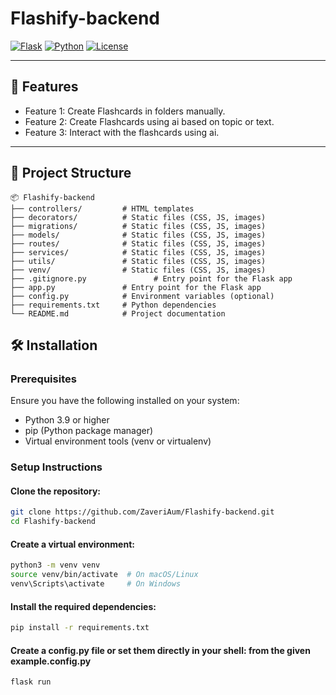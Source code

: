 # Flashify-backend

[![Flask](https://img.shields.io/badge/Flask-2.2.3-blue)](https://flask.palletsprojects.com/)
[![Python](https://img.shields.io/badge/Python-3.9%2B-brightgreen)](https://www.python.org/)
[![License](https://img.shields.io/badge/license-MIT-green)](LICENSE)

---

## 🚀 Features

- Feature 1: Create Flashcards in folders manually.
- Feature 2: Create Flashcards using ai based on topic or text.
- Feature 3: Interact with the flashcards using ai.

---

## 📂 Project Structure

```plaintext
📦 Flashify-backend
├── controllers/         # HTML templates
├── decorators/          # Static files (CSS, JS, images)
├── migrations/          # Static files (CSS, JS, images)
├── models/              # Static files (CSS, JS, images)
├── routes/              # Static files (CSS, JS, images)
├── services/            # Static files (CSS, JS, images)
├── utils/               # Static files (CSS, JS, images)
├── venv/                # Static files (CSS, JS, images)
├── .gitignore.py               # Entry point for the Flask app
├── app.py               # Entry point for the Flask app
├── config.py            # Environment variables (optional)
├── requirements.txt     # Python dependencies
└── README.md            # Project documentation
```

## 🛠️ Installation

### Prerequisites

Ensure you have the following installed on your system:

- Python 3.9 or higher
- pip (Python package manager)
- Virtual environment tools (venv or virtualenv)

### Setup Instructions

#### Clone the repository:

```bash
git clone https://github.com/ZaveriAum/Flashify-backend.git
cd Flashify-backend
```

#### Create a virtual environment:

```bash
python3 -m venv venv
source venv/bin/activate  # On macOS/Linux
venv\Scripts\activate     # On Windows
```

#### Install the required dependencies:

```bash
pip install -r requirements.txt
```

#### Create a config.py file or set them directly in your shell: from the given example.config.py

```bash
flask run
```
